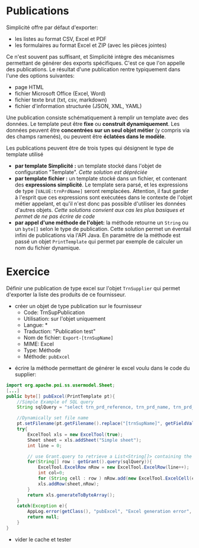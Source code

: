 Publications
====================

Simplicité offre par défaut d'exporter:
- les listes au format CSV, Excel et PDF
- les formulaires au format Excel et ZIP (avec les pièces jointes)

Ce n'est souvent pas suffisant, et Simplicité intègre des mécanismes permettant de générer des exports spécifiques. C'est ce que l'on appelle des publications. Le résultat d'une publication rentre typiquement dans l'une des options suivantes:
- page HTML
- fichier Microsoft Office (Excel, Word)
- fichier texte brut (txt, csv, markdown)
- fichier d'information structurée (JSON, XML, YAML)

Une publication consiste schématiquement à remplir un template avec des données. Le template peut être **fixe** ou **construit dynamiquement**. Les données peuvent être **concentrées sur un seul objet métier** (y compris via des champs ramenés), ou peuvent être **éclatées dans le modèle**.

Les publications peuvent être de trois types qui désignent le type de template utilisé
- **par template Simplicité :** un template stocké dans l'objet de configuration "Template". *Cette solution est dépréciée*
- **par template fichier :** un template stocké dans un fichier, et contenant des **expressions simplicité**. Le template sera parsé, et les expressions de type `[VALUE:trnPrdName]` seront remplacées. Attention, il faut garder à l'esprit que ces expressions sont exécutées dans le contexte de l'objet métier appelant, et qu'il n'est donc pas possible d'utiliser les données d'autres objets. *Cette solutions convient aux cas les plus basiques et permet de ne pas écrire de code*
- **par appel d'une méthode de l'objet:** la méthode retourne un `String` ou un `byte[]` selon le type de publication. Cette solution permet un éventail infini de publications via l'API Java. En paramètre de la méthode est passé un objet `PrintTemplate` qui permet par exemple de calculer un nom du fichier dynamique.

Exercice
====================

Définir une publication de type excel sur l'objet `TrnSupplier` qui permet d'exporter la liste des produits de ce fournisseur.

- créer un objet de type publication sur le fournisseur
    - Code: TrnSupPublication
    - Utilisation: sur l'objet uniquement
    - Langue: *
    - Traduction: "Publication test"
    - Nom de fichier: `Export-[trnSupName]`
    - MIME: Excel
    - Type: Méthode
    - Méthode: `pubExcel`
<!--     - Habilitable: non (= tous les groupes y ont accès) -->

- écrire la méthode permettant de générer le excel voulu dans le code du supplier:

```java
import org.apache.poi.ss.usermodel.Sheet; 
[...]
public byte[] pubExcel(PrintTemplate pt){
	//Simple Example of SQL query
	String sqlQuery = "select trn_prd_reference, trn_prd_name, trn_prd_stock, trn_prd_price from trn_product where trn_prd_sup_id="+getRowId();

	//Dynamically set file name
	pt.setFilename(pt.getFilename().replace("[trnSupName]", getFieldValue("trnSupName")));
	try{
		ExcelTool xls = new ExcelTool(true);
		Sheet sheet = xls.addSheet("Simple sheet");
		int line = 0;

		// use Grant.query to retrieve a List<String[]> containing the results from the query
		for(String[] row : getGrant().query(sqlQuery)){
			ExcelTool.ExcelRow nRow = new ExcelTool.ExcelRow(line++);  
			int col=0;  
			for (String cell : row ) nRow.add(new ExcelTool.ExcelCell(col++, cell ));  
			xls.addRow(sheet,nRow);  
		}			
		return xls.generateToByteArray();
	}
	catch(Exception e){
		AppLog.error(getClass(), "pubExcel", "Excel generation error", e, getGrant());
		return null;
	}
}
```

- vider le cache et tester
